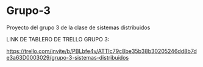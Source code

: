 # Grupo-3
Proyecto del grupo 3 de la clase de sistemas distribuidos


LINK DE TABLERO DE TRELLO GRUPO 3:

https://trello.com/invite/b/PBLbfe4v/ATTIc79c8be35b38b30205246dd8b7de3a63D0003029/grupo-3-sistemas-distribuidos
